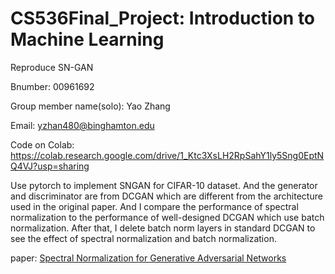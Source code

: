 # CS536Final_Project: Introduction to Machine Learning

Reproduce SN-GAN

Bnumber: 00961692

Group member name(solo): Yao Zhang

Email: yzhan480@binghamton.edu

Code on Colab: https://colab.research.google.com/drive/1_Ktc3XsLH2RpSahY1ly5Sng0EptNQ4VJ?usp=sharing

Use pytorch to implement SNGAN for CIFAR-10 dataset. And the generator and discriminator are from DCGAN which are different from the architecture used in the original paper. And I compare the performance of spectral normalization to the performance of well-designed DCGAN which use batch normalization. After that, I delete batch norm layers in standard DCGAN to see the effect of spectral normalization and batch normalization.

paper: [Spectral Normalization for Generative Adversarial Networks](https://arxiv.org/abs/1802.05957)

